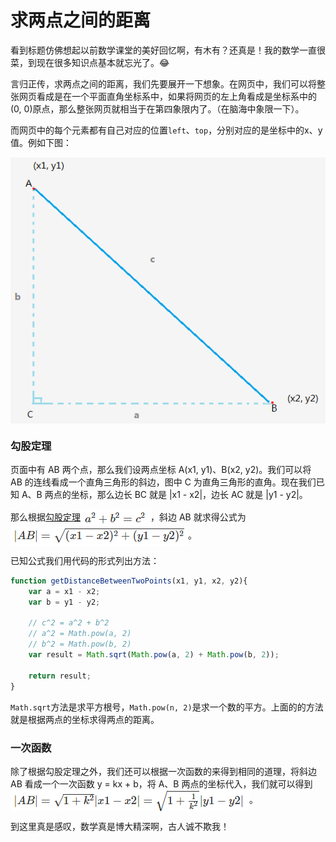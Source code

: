 <style type="text/css">img{vertical-align: middle;} </style>
# 求两点之间的距离
看到标题仿佛想起以前数学课堂的美好回忆啊，有木有？还真是！我的数学一直很菜，到现在很多知识点基本就忘光了。:joy:

言归正传，求两点之间的距离，我们先要展开一下想象。在网页中，我们可以将整张网页看成是在一个平面直角坐标系中，如果将网页的左上角看成是坐标系中的(0, 0)原点，那么整张网页就相当于在第四象限内了。（在脑海中象限一下）。

而网页中的每个元素都有自己对应的位置`left`、`top`，分别对应的是坐标中的x、y值。例如下图：

![求两点之间的距离](../assets/img/example_02_3.png)

### 勾股定理
页面中有 AB 两个点，那么我们设两点坐标 A(x1, y1)、B(x2, y2)。我们可以将 AB 的连线看成一个直角三角形的斜边，图中 C 为直角三角形的直角。现在我们已知 A、B 两点的坐标，那么边长 BC 就是 |x1 - x2|，边长 AC 就是 |y1 - y2|。

那么根据[勾股定理](http://baike.baidu.com/link?url=ciDltiPXjII5DYE-KByq5G3rYWueLBOpMwDz3BjgfzRVvmI2YX0KP7CzmNNnke2KUJgMwpbq13of5U1alv1fA_dK37sAENPWmAg0NyjTNOckFDtfGeWoeSRVQ7SMbVWv)![求两点之间的距离](../assets/img/example_02_2.png)，斜边 AB 就求得公式为 ![求两点之间的距离](../assets/img/example_02_1.png)。

已知公式我们用代码的形式列出方法：

```javascript
function getDistanceBetweenTwoPoints(x1, y1, x2, y2){
    var a = x1 - x2;
    var b = y1 - y2;
    
    // c^2 = a^2 + b^2
    // a^2 = Math.pow(a, 2)
    // b^2 = Math.pow(b, 2)
    var result = Math.sqrt(Math.pow(a, 2) + Math.pow(b, 2));

    return result;
}
```

`Math.sqrt`方法是求平方根号，`Math.pow(n, 2)`是求一个数的平方。上面的的方法就是根据两点的坐标求得两点的距离。

### 一次函数
除了根据勾股定理之外，我们还可以根据一次函数的来得到相同的道理，将斜边 AB 看成一个一次函数 y = kx + b，将 A、B 两点的坐标代入，我们就可以得到![求两点之间的距离](../assets/img/example_02_4.png)。

到这里真是感叹，数学真是博大精深啊，古人诚不欺我！